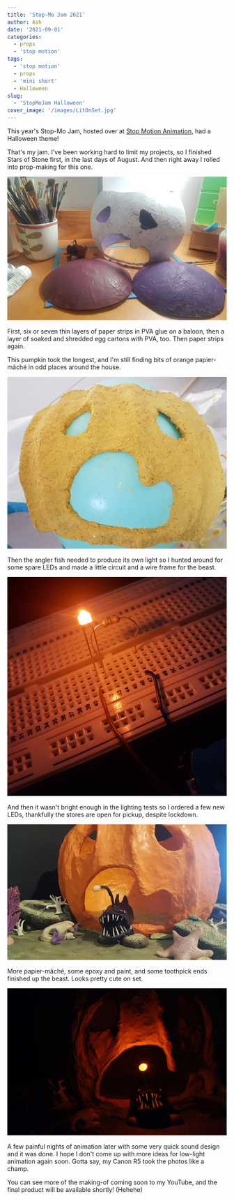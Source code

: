 ```yaml
---
title: 'Stop-Mo Jam 2021'
author: Ash
date: '2021-09-01'
categories:
  - props
  - 'stop motion'
tags:
  - 'stop motion'
  - props
  - 'mini short'
  - Halloween
slug:
  - 'StopMoJam Halloween'
cover_image: '/images/LitOnSet.jpg'
---
```

This year's Stop-Mo Jam, hosted over at [Stop Motion Animation](https://www.stopmotionanimation.com), had a Halloween theme! 

That's my jam.
I've been working hard to limit my projects, so I finished Stars of Stone first, in the last days of August. And then right away I rolled into prop-making for this one.

![](/images/Skeleton.jpg)

First, six or seven thin layers of paper strips in PVA glue on a baloon, then a  layer of soaked and shredded egg cartons with PVA, too. Then paper strips again.



This pumpkin took the longest, and I'm still finding bits of orange papier-mâché in odd places around the house.

![](/images/PumpkinMachee.jpg)


Then the angler fish needed to produce its own light so I hunted around for some spare LEDs and made a little circuit and a wire frame for the beast.

![](/images/AnglerLEDs.jpg)

And then it wasn't bright enough in the lighting tests so I ordered a few new LEDs, thankfully the stores are open for pickup, despite lockdown.

![](/images/Setup.jpg)


More papier-mâché, some epoxy and paint, and some toothpick ends finished up the beast. Looks pretty cute on set. 

![](/images/LitOnSet.jpg)

A few painful nights of animation later with some very quick sound design and it was done. I hope I don't come up with more ideas for low-light animation again soon. Gotta say, my Canon R5 took the photos like a champ.

You can see more of the making-of coming soon to my YouTube, and the final product will be available shortly! (Hehehe)

